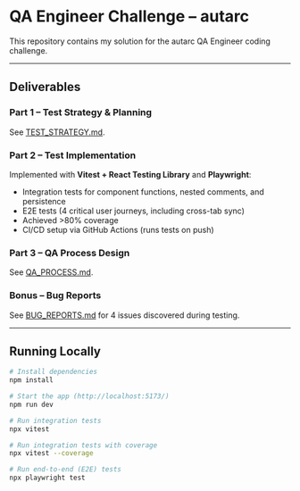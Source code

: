 # QA Engineer Challenge – autarc

This repository contains my solution for the autarc QA Engineer coding challenge.  

---

## Deliverables

### Part 1 – Test Strategy & Planning
See [TEST_STRATEGY.md](./TEST_STRATEGY.md).

### Part 2 – Test Implementation
Implemented with **Vitest + React Testing Library** and **Playwright**:

- Integration tests for component functions, nested comments, and persistence
- E2E tests (4 critical user journeys, including cross-tab sync)
- Achieved >80% coverage
- CI/CD setup via GitHub Actions (runs tests on push)

### Part 3 – QA Process Design
See [QA_PROCESS.md](./QA_PROCESS.md).

### Bonus – Bug Reports
See [BUG_REPORTS.md](./BUG_REPORTS.md) for 4 issues discovered during testing.

---

## Running Locally

```bash
# Install dependencies
npm install

# Start the app (http://localhost:5173/)
npm run dev

# Run integration tests
npx vitest

# Run integration tests with coverage
npx vitest --coverage

# Run end-to-end (E2E) tests
npx playwright test
